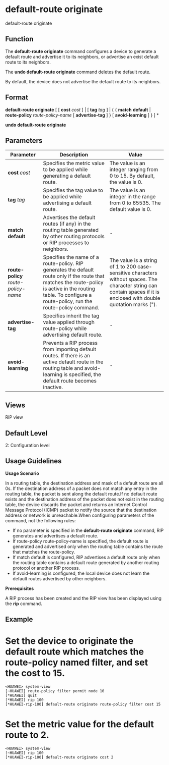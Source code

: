 default-route originate
=======================

default-route originate

Function
--------



The **default-route originate** command configures a device to generate a default route and advertise it to its neighbors, or advertise an exist default route to its neighbors.

The **undo default-route originate** command deletes the default route.



By default, the device does not advertise the default route to its neighbors.


Format
------

**default-route originate** [ [ **cost** *cost* ] | [ **tag** *tag* ] | { { **match** **default** | **route-policy** *route-policy-name* [ **advertise-tag** ] } [ **avoid-learning** ] } ] \*

**undo default-route originate**


Parameters
----------

| Parameter | Description | Value |
| --- | --- | --- |
| **cost** *cost* | Specifies the metric value to be applied while generating a default route. | The value is an integer ranging from 0 to 15. By default, the value is 0. |
| **tag** *tag* | Specifies the tag value to be applied while advertising a default route. | The value is an integer in the range from 0 to 65535. The default value is 0. |
| **match** **default** | Advertises the default routes (if any) in the routing table generated by other routing protocols or RIP processes to neighbors. | - |
| **route-policy** *route-policy-name* | Specifies the name of a route-policy. RIP generates the default route only if the route that matches the route-policy is active in the routing table.  To configure a route-policy, run the route-policy command. | The value is a string of 1 to 200 case-sensitive characters without spaces. The character string can contain spaces if it is enclosed with double quotation marks ("). |
| **advertise-tag** | Specifies inherit the tag value applied through route-policy while advertising default route. | - |
| **avoid-learning** | Prevents a RIP process from importing default routes. If there is an active default route in the routing table and avoid-learning is specified, the default route becomes inactive. | - |



Views
-----

RIP view


Default Level
-------------

2: Configuration level


Usage Guidelines
----------------

**Usage Scenario**

In a routing table, the destination address and mask of a default route are all 0s. If the destination address of a packet does not match any entry in the routing table, the packet is sent along the default route.If no default route exists and the destination address of the packet does not exist in the routing table, the device discards the packet and returns an Internet Control Message Protocol (ICMP) packet to notify the source that the destination address or network is unreachable.When configuring parameters of the command, not the following rules:

* If no parameter is specified in the **default-route originate** command, RIP generates and advertises a default route.
* If route-policy route-policy-name is specified, the default route is generated and advertised only when the routing table contains the route that matches the route-policy.
* If match default is configured, RIP advertises a default route only when the routing table contains a default route generated by another routing protocol or another RIP process.
* If avoid-learning is configured, the local device does not learn the default routes advertised by other neighbors.

**Prerequisites**

A RIP process has been created and the RIP view has been displayed using the **rip** command.


Example
-------

# Set the device to originate the default route which matches the route-policy named filter, and set the cost to 15.
```
<HUAWEI> system-view
[~HUAWEI] route-policy filter permit node 10
[*HUAWEI] quit
[*HUAWEI] rip 100
[*HUAWEI-rip-100] default-route originate route-policy filter cost 15

```

# Set the metric value for the default route to 2.
```
<HUAWEI> system-view
[~HUAWEI] rip 100
[*HUAWEI-rip-100] default-route originate cost 2

```